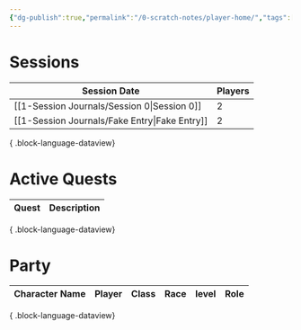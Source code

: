 ```yaml
---
{"dg-publish":true,"permalink":"/0-scratch-notes/player-home/","tags":["gardenEntry"]}
---
```


# Sessions
| Session Date                                     | Players |
| ------------------------------------------------ | ------- |
| [[1-Session Journals/Session 0\|Session 0]]   | 2       |
| [[1-Session Journals/Fake Entry\|Fake Entry]] | 2       |

{ .block-language-dataview}

# Active Quests
| Quest | Description |
| ----- | ----------- |

{ .block-language-dataview}

# Party
| Character Name | Player | Class | Race | level | Role |
| -------------- | ------ | ----- | ---- | ----- | ---- |

{ .block-language-dataview}


